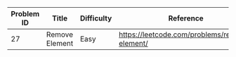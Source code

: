 | Problem ID | Title | Difficulty | Reference
| --- | --- | --- | ---
| 27 | Remove Element | Easy | https://leetcode.com/problems/remove-element/
